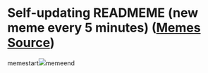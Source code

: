 # Self-updating READMEME (new meme every 5 minutes) ([Memes Source](https://bramses.notion.site/a49c1e962b7646879176ac3b327b6533?v=4d1eda54b170483cb03a40f257231764))

memestart![](https://www.notion.so/image/https%3A%2F%2Fs3-us-west-2.amazonaws.com%2Fsecure.notion-static.com%2F51ae4bab-0bff-4df2-a69f-e99744ace77e%2FFD7BAB68-B625-4D5C-B9FE-FF713F62C040.jpeg?table=block&id=67757340-453e-4edf-9ef7-c36cc30c9680&cache=v2)memeend
